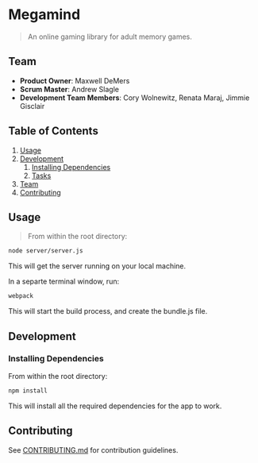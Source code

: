 # Megamind

> An online gaming library for adult memory games.

## Team

  - __Product Owner__: Maxwell DeMers
  - __Scrum Master__: Andrew Slagle
  - __Development Team Members__: Cory Wolnewitz, Renata Maraj, Jimmie Gisclair

## Table of Contents

1. [Usage](#Usage)
1. [Development](#development)
    1. [Installing Dependencies](#installing-dependencies)
    1. [Tasks](#tasks)
1. [Team](#team)
1. [Contributing](#contributing)

## Usage

>From within the root directory:
  ```sh
  node server/server.js
  ```
This will get the server running on your local machine.

In a separte terminal window, run: 
  ```sh
  webpack
  ```
This will start the build process, and create the bundle.js file.

## Development


### Installing Dependencies

From within the root directory:

```sh
npm install
```
This will install all the required dependencies for the app to work.


## Contributing

See [CONTRIBUTING.md](CONTRIBUTING.md) for contribution guidelines.
